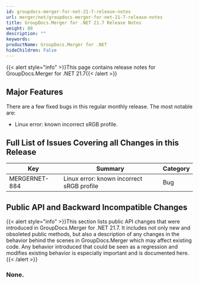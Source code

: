 ```yaml
---
id: groupdocs-merger-for-net-21-7-release-notes
url: merger/net/groupdocs-merger-for-net-21-7-release-notes
title: GroupDocs.Merger for .NET 21.7 Release Notes
weight: 80
description: ""
keywords: 
productName: GroupDocs.Merger for .NET
hideChildren: False
---
```

{{< alert style="info" >}}This page contains release notes for GroupDocs.Merger for .NET 21.7{{< /alert >}}

## Major Features

There are a few fixed bugs in this regular monthly release. The most notable are:

* Linux error: known incorrect sRGB profile.

## Full List of Issues Covering all Changes in this Release

| Key | Summary | Category |
| --- | --- | --- |
| MERGERNET-884 | Linux error: known incorrect sRGB profile | Bug |

## Public API and Backward Incompatible Changes

{{< alert style="info" >}}This section lists public API changes that were introduced in GroupDocs.Merger for .NET 21.7. It includes not only new and obsoleted public methods, but also a description of any changes in the behavior behind the scenes in GroupDocs.Merger which may affect existing code. Any behavior introduced that could be seen as a regression and modifies existing behavior is especially important and is documented here.{{< /alert >}}

### None.
